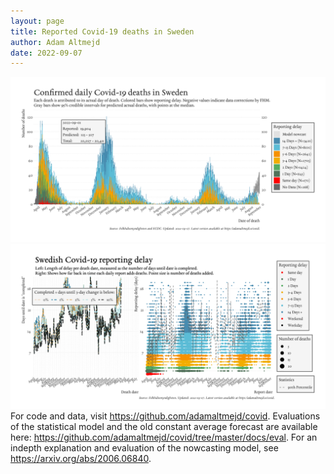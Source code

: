 ```yaml
---
layout: page
title: Reported Covid-19 deaths in Sweden
author: Adam Altmejd
date: 2022-09-07
---
```


![Graph of Swedish Covid-19 deaths with reporting delay.](deaths_lag_sweden_2022-09-07.png "Swedish Covid-19 deaths.")
![Graph of Swedish Covid-19 reporting delay in daily deaths.](lag_trend_sweden_2022-09-07.png "Trend in Swedish Covid-19 mortality reporting delay.")
For code and data, visit <https://github.com/adamaltmejd/covid>.
Evaluations of the statistical model and the old constant average forecast are available here: <https://github.com/adamaltmejd/covid/tree/master/docs/eval>.
For an indepth explanation and evaluation of the nowcasting model, see <https://arxiv.org/abs/2006.06840>.
